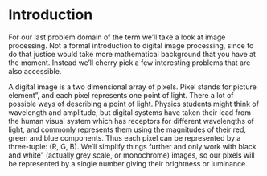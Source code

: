 # Introduction

For our last problem domain of the term we’ll take a look at image
processing. Not a formal introduction to digital image processing, since
to do that justice would take more mathematical background that you have
at the moment. Instead we’ll cherry pick a few interesting problems
that are also accessible.

A digital image is a two dimensional array of pixels. Pixel stands for
picture element”, and each pixel represents one point of light. There
a lot of possible ways of describing a point of light. Physics students
might think of wavelength and amplitude, but digital systems have taken
their lead from the human visual system which has receptors for
different wavelengths of light, and commonly represents them using the
magnitudes of their red, green and blue components. Thus each pixel can
be represented by a three-tuple: (R, G, B). We’ll simplify things
further and only work with black and white” (actually grey scale, or
monochrome) images, so our pixels will be represented by a single number
giving their brightness or luminance.

 

